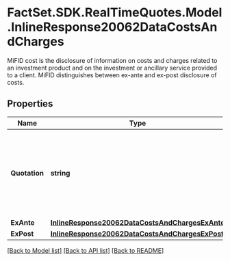 # FactSet.SDK.RealTimeQuotes.Model.InlineResponse20062DataCostsAndCharges
MiFID cost is the disclosure of information on costs and charges related to an investment product and on the investment or ancillary service provided to a client. MiFID distinguishes between ex-ante and ex-post disclosure of costs.

## Properties

Name | Type | Description | Notes
------------ | ------------- | ------------- | -------------
**Quotation** | **string** | Quotation type originally used for providing most of the cost items of the investment product. | [optional] 
**ExAnte** | [**InlineResponse20062DataCostsAndChargesExAnte**](InlineResponse20062DataCostsAndChargesExAnte.md) |  | [optional] 
**ExPost** | [**InlineResponse20062DataCostsAndChargesExPost**](InlineResponse20062DataCostsAndChargesExPost.md) |  | [optional] 

[[Back to Model list]](../README.md#documentation-for-models) [[Back to API list]](../README.md#documentation-for-api-endpoints) [[Back to README]](../README.md)

